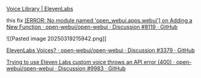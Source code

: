 

[Voice Library | ElevenLabs](https://elevenlabs.io/app/voice-library)

this fix
[[ERROR: No module named 'open_webui.apps.webui'] on Adding a New Function · open-webui/open-webui · Discussion #8119 · GitHub](https://github.com/open-webui/open-webui/discussions/8119)


![[Pasted image 20250319215942.png]]


[ElevenLabs Voices? · open-webui/open-webui · Discussion #3379 · GitHub](https://github.com/open-webui/open-webui/discussions/3379)

[Trying to use Eleven Labs custom voice throws an API error (400) · open-webui/open-webui · Discussion #9983 · GitHub](https://github.com/open-webui/open-webui/discussions/9983)